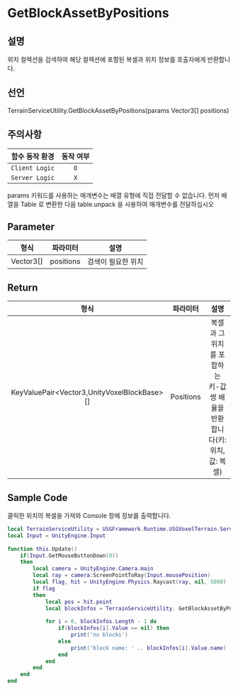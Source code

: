 # GetBlockAssetByPositions

## 설명
위치 컬렉션을 검색하여 해당 컬렉션에 포함된 복셀과 위치 정보를 호출자에게 반환합니다.

## 선언
TerrainServiceUtility.GetBlockAssetByPositions(params Vector3[] positions)

## 주의사항
|    **함수 동작 환경**    | **동작 여부** |
|:------------------:|:---------:|
| ```Client Logic``` |  ```O```  |
| ```Server Logic``` |  ```X```  |
params 키워드를 사용하는 매개변수는 배열 유형에 직접 전달할 수 없습니다. 먼저 배열을 Table 로 변환한
다음 table.unpack 을 사용하여 매개변수를 전달하십시오


## Parameter
| **형식**  |  **파라미터**   |      **설명**      |
|:-------:|:-----------:|:----------------:|
| Vector3[] | positions | 검색이 필요한 위치 |

## Return
|  **형식**   | **파라미터**  |                    **설명**                    |
|:---------:|:---------:|:--------------------------------------------:|
| KeyValuePair<Vector3,UnityVoxelBlockBase>[] | Positions | 복셀과 그 위치를 포함하는 키-값 쌍 배율을 반환합니다(키: 위치, 값: 복셀) |


## Sample Code
클릭한 위치의 복셀을 가져와 Console 창에 정보를 출력합니다.
```lua
local TerrainServiceUtility = USGFramework.Runtime.USGVoxelTerrain.ServiceFunctions.TerrainServiceUtility
local Input = UnityEngine.Input
 
function this.Update()
    if(Input.GetMouseButtonDown(0))
    then
        local camera = UnityEngine.Camera.main
        local ray = camera:ScreenPointToRay(Input.mousePosition)
        local flag, hit = UnityEngine.Physics.Raycast(ray, nil, 5000)
        if flag
        then
            local pos = hit.point
            local blockInfos = TerrainServiceUtility. GetBlockAssetByPositions(pos)
 
            for i = 0, blockInfos.Length - 1 do
                if(blockInfos[i].Value == nil) then
                    print('no blocks')
                else
                    print('block name: ' .. blockInfos[i].Value.name)
                end
            end
        end
    end
end

```